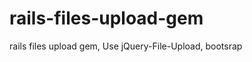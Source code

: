 rails-files-upload-gem
======================

rails files upload gem, Use jQuery-File-Upload, bootsrap 

